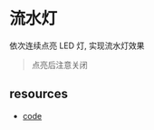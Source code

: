 # 流水灯

依次连续点亮 LED 灯, 实现流水灯效果

> 点亮后注意关闭

## resources

- <a class="Repos" target="_blank" href="main.c">code</a>
